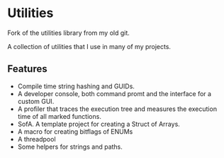 # Utilities
Fork of the utilities library from my old git.

A collection of utilities that I use in many of my projects.

## Features
* Compile time string hashing and GUIDs.
* A developer console, both command promt and the interface for a custom GUI.
* A profiler that traces the execution tree and measures the execution time of all marked functions.
* SofA. A template project for creating a Struct of Arrays.
* A macro for creating bitflags of ENUMs
* A threadpool
* Some helpers for strings and paths.
